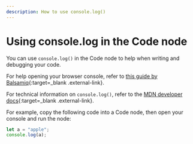 ```yaml
---
description: How to use console.log()
---
```


# Using console.log in the Code node

You can use `console.log()` in the Code node to help when writing and debugging your code.

For help opening your browser console, refer to [this guide by Balsamiq](https://balsamiq.com/support/faqs/browserconsole/){:target=_blank .external-link}.

For technical information on `console.log()`, refer to the [MDN developer docs](https://developer.mozilla.org/en-US/docs/Web/API/Console/log){:target=_blank .external-link}.

For example, copy the following code into a Code node, then open your console and run the node:

```js
let a = "apple";
console.log(a);
```
